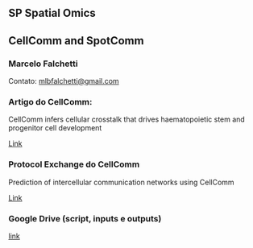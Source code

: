 ## SP Spatial Omics 

## CellComm and SpotComm

### Marcelo Falchetti

Contato: mlbfalchetti@gmail.com

### Artigo do CellComm: 

CellComm infers cellular crosstalk that drives haematopoietic stem and progenitor cell development

[Link](https://doi.org/10.1038/s41556-022-00884-1)

### Protocol Exchange do CellComm

Prediction of intercellular communication networks using CellComm

[Link](https://protocolexchange.researchsquare.com/article/pex-1843/v1)

### Google Drive (script, inputs e outputs)

[link](https://drive.google.com/drive/folders/1bWrhdrVkD0umEXR8IazRC_GwESdz7v6z?usp=sharing)

